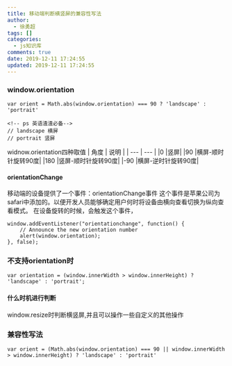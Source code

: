 ```yaml
---
title: 移动端判断横竖屏的兼容性写法
author:
  - 徐勇超
tags: []
categories:
  - js知识库
comments: true
date: 2019-12-11 17:24:55
updated: 2019-12-11 17:24:55
---
```


### window.orientation
```
var orient = Math.abs(window.orientation) === 90 ? 'landscape' : 'portrait' 

<!-- ps 英语渣渣必备-->
// landscape 横屏
// portrait 竖屏
```
widnow.orientation四种取值
| 角度 | 说明 |
| --- | --- |
|0    |竖屏|
|90   |横屏-顺时针旋转90度|
|180  |竖屏-顺时针旋转90度|
|-90  |横屏-逆时针旋转90度|

#### orientationChange
移动端的设备提供了一个事件：orientationChange事件
这个事件是苹果公司为safari中添加的。以便开发人员能够确定用户何时将设备由横向查看切换为纵向查看模式。
在设备旋转的时候，会触发这个事件，
```
window.addEventListener("orientationchange", function() {
    // Announce the new orientation number
    alert(window.orientation);
}, false);
```

### 不支持orientation时
```
var orientation = (window.innerWidth > window.innerHeight) ? 'landscape' : 'portrait';
```

#### 什么时机进行判断
window.resize时判断横竖屏,并且可以操作一些自定义的其他操作

### 兼容性写法
```
var orient = (Math.abs(window.orientation) === 90 || window.innerWidth > window.innerHeight) ? 'landscape' : 'portrait'
```